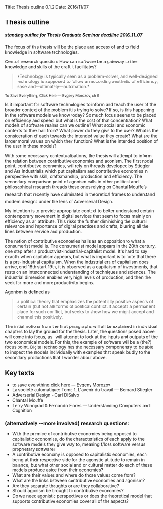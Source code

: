 Title: Thesis outline 0.1.2
Date: 2016/11/07

## Thesis outline
##### standing outline for Thesis Graduate Seminar deadline 2016_11_07

The focus of this thesis will be the place and access of and to field knowledge in software technologies.

Central research question: How can software be a gateway to the knowledge and skills of the craft it facilitates?

<blockquote>
*Technology is typically seen as a problem-solver, and well-designed technology is supposed to follow an according aesthetic of efficiency, ease and—ultimately—automation.*
</blockquote>
<small>To Save Everything, Click Here — Evgeny Morozov, ch 9</small>

Is it important for software technologies to inform and teach the user of the broader context of the problem it is trying to solve? If so, is this happening in the software models we know today? So much focus seems to be placed on efficiency and speed, but what is the cost of that concentration? What models of software realms can we outline? What social and economic contexts to they hail from? What power do they give to the user? What is the consideration of each towards the intended value they create? What are the larger moral values on which they function? What is the intended position of the user in these models?

With some necessary contextualisations, the thesis will attempt to inform the relation between contributive economies and agonism. The first nodal point, contributive economies, will rely on threads developed by Stiegler and Ars Industrialis which put capitalism and contributive economies in perspective with skill, craftsmanship, production and efficiency. The secondary comparison point of agonism calls in other political and philosophical research threads these ones relying on Chantal Mouffe's research that recently have culminated in theoretical frames to understand modern designs under the lens of Adverserial Design.

My intention is to provide appropriate context to better understand certain contemporary movement in digital services that seem to focus mainly on efficiency as an attribute. This risks the further diminishing the cultural relevance and importance of digital practices and crafts, blurring all the lines between service and production.

The notion of contributive economies hails as an opposition to what a consumerist model is. The consumerist model appears in the 20th century, one step after a productivist-industrial-capitalist model. It's hard to say exactly when capitalism appears, but what is important is to note that there is a pre-industrial capitalism. When the industrial era of capitalism does arrive, end 18th start 19th, it is observed as a capitalism of investments, that rests on an interconnected understanding of techniques and sciences. The industrial dimension enables very high levels of production, and then the seek for more and more productivity begins.

Agonism is defined as

> a political theory that emphasizes the potentially positive aspects of certain (but not all) forms of political conflict. It accepts a permanent place for such conflict, but seeks to show how we might accept and channel this positively.

The initial notions from the first paragraphs will all be explained in individual chapters to lay the ground for the thesis. Later, the questions posed above will come into focus, as I will attempt to look at the inputs and outputs of the two economical models. For this, the example of software will be a (the?) focus point. Digital technology has the necessary componentry to be able to inspect the models individually with examples that speak loudly to the secondary productions that I wonder about above.

## Key texts
* to save everything click here — Evgeny Morozov<br>
* La société automatique: Tome 1, L'avenir du travail — Bernard Stiegler
* Adverserial Design - Carl DiSalvo<br>
* Chantal Mouffe<br>
* Terry Winograd & Fernando Flores — Understanding Computers and Cognition<br>

### (alternatively --more involved) research questions:
* With the premice of contributive economies being opposed to capitalistic economies, do the characteristics of each apply to the software models they give way to, meaning f/loss software versus proprietary software?
* A contributive economy is opposed to capitalistic economies, each being at their respective side for the agonstic attitude to remain in balance, but what other social and or cultural matter do each of these models produce aside from their economies?
* What are their values and where do those values come from?
* What are the links between contributive economies and agonism?
* Are they separate thoughts or are they collaborative?
* Should agonism be brought to contributive economies?
* Do we need agonistic perspectives or does the theoretical model that supports contributive economies cover all of the aspects?
